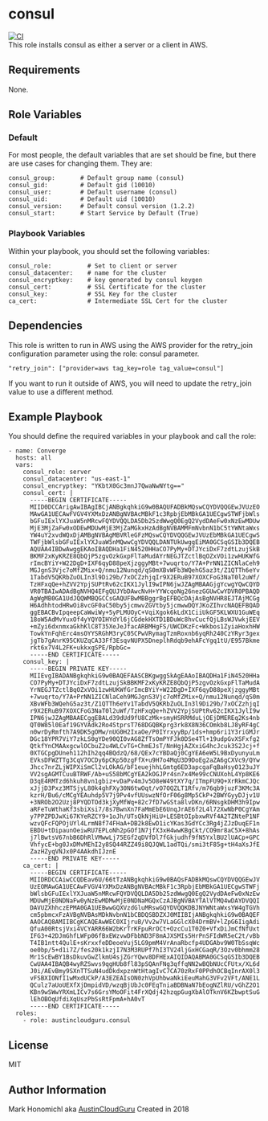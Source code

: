consul
===================
[![CI](https://github.com/austincloudguru/ansible-role-consul/workflows/CI/badge.svg?event=push)](https://github.com/austincloudguru/ansible-role-consul/actions?query=workflow%3ACI)  
This role installs consul as either a server or a client in AWS.

Requirements
------------

None.

Role Variables
--------------

### Default
For most people, the default variables that are set should be fine, but there are use cases for changing them. They are:

    consul_group:       # Default group name (consul)
    consul_gid:         # Default gid (10010)
    consul_user:        # Default username (consul)
    consul_uid:         # Default uid (10010)
    consul_version:     # Default consul version (1.2.2)
    consul_start:       # Start Service by Default (True)


### Playbook Variables
Within your playbook, you should set the following variables:

    consul_role:          # Set to client or server
    consul_datacenter:    # name for the cluster
    consul_encryptkey:    # key generated by consul keygen
    consul_cert:          # SSL Certificate for the cluster
    consul_key:           # SSL Key for the cluster
    ca_cert:              # Intermediate SSL Cert for the cluster

Dependencies
------------

This role is written to run in AWS using the AWS provider for the retry_join configuration parameter using the role: consul parameter.

    "retry_join": ["provider=aws tag_key=role tag_value=consul"]

If you want to run it outside of AWS, you will need to update the retry_join value to use a different method.

Example Playbook
----------------

You should define the required variables in your playbook and call the role:

    - name: Converge
      hosts: all
      vars:
        consul_role: server
        consul_datacenter: "us-east-1"
        consul_encryptkey: "YKbtX0Gc3mnJ7QwaNwNYtg=="
        consul_cert: |
          -----BEGIN CERTIFICATE-----
          MIID0DCCArigAwIBAgIBCjANBgkqhkiG9w0BAQUFADBkMQswCQYDVQQGEwJVUzEO
          MAwGA1UECAwFVGV4YXMxDzANBgNVBAcMBkF1c3RpbjEbMBkGA1UECgwSTWFjbWls
          bGFuIExlYXJuaW5nMRcwFQYDVQQLDA5Db25zdWwgQ0EgQ2VydDAeFw0xNzEwMDUw
          MjE3MjZaFw0xODEwMDUwMjE3MjZaMGkxHzAdBgNVBAMMFmNvbnN1bC5tYWNtaWxs
          YW4uY2xvdWQxDjAMBgNVBAgMBVRleGFzMQswCQYDVQQGEwJVUzEbMBkGA1UECgwS
          TWFjbWlsbGFuIExlYXJuaW5nMQwwCgYDVQQLDANTUkUwggEiMA0GCSqGSIb3DQEB
          AQUAA4IBDwAwggEKAoIBAQDHa1FiN4520HHaCO7PyMy+DTJYciDxF7zdtLzujSkB
          BKMF2xKyKRZE8QbQjP5zgvOzkGxpFlTaMudAYrNEGJTZctlBqOZxVOi1zwHUKWfG
          rImcBYiY+W22DgD+IXF6qyD88peXjzggyMBt+7wuqrto/Y7A+PrNN1ZICNlaCeh9
          MGJgnS3Vjc7oMfZMix+Q/nmu12Nunqd/qS0mXBvWFb3WQehG5az3t/Z1QTTh6eYv
          1TabdV5QKRbZuOLIn3l9Di29b/7xOCZzhjqIr9X2ERuB97XOXCFoG3NaT0l2uWf/
          TzHFxqQe+hZVV2YpjSUPtRv62cIKX1JylI9wIPN6jwJZAgMBAAGjgYcwgYQwCQYD
          VR0TBAIwADAdBgNVHQ4EFgQUJYbDAwcNvH+YYWcqoNg26nezGGUwCwYDVR0PBAQD
          AgWgMB0GA1UdJQQWMBQGCCsGAQUFBwMBBggrBgEFBQcDAjAsBgNVHR8EJTAjMCGg
          H6AdhhtodHRwOi8vcGF0aC50by5jcmwvZGVtby5jcmwwDQYJKoZIhvcNAQEFBQAD
          ggEBACBvIpqeepCaWwiWy+5yPLMUOyC+VqiXgok6kLdX1CiiUkGF5KLWXU1GuWEq
          18oW5AdMvYuxOf4yYQYOIHYdYl6jCGdekHXTD1BDuWc8hvCucfQjLBsWJVwkjEEV
          +mZyi6dxnmxaGkhKlC8T35XeJeJfacARBMHgFS/UWCDKzFc+Wkbos1ZyiaHoxhHW
          TowkYnFqhErc4msOYYSRGhM3ryC05CPwVRymagTzmRoxnb6yqRh240CzYRyr3gex
          jgTb7gAnrK95CKUZqCA33Ff3EsqvNUPX5DneplhRdqb9ehAFcYgq1tU/E957Bkme
          rkt6x7V4L2FK+ukkxgSPE/RpbGc=
          -----END CERTIFICATE-----
        consul_key: |
          -----BEGIN PRIVATE KEY-----
          MIIEvgIBADANBgkqhkiG9w0BAQEFAASCBKgwggSkAgEAAoIBAQDHa1FiN4520HHa
          CO7PyMy+DTJYciDxF7zdtLzujSkBBKMF2xKyKRZE8QbQjP5zgvOzkGxpFlTaMudA
          YrNEGJTZctlBqOZxVOi1zwHUKWfGrImcBYiY+W22DgD+IXF6qyD88peXjzggyMBt
          +7wuqrto/Y7A+PrNN1ZICNlaCeh9MGJgnS3Vjc7oMfZMix+Q/nmu12Nunqd/qS0m
          XBvWFb3WQehG5az3t/Z1QTTh6eYv1TabdV5QKRbZuOLIn3l9Di29b/7xOCZzhjqI
          r9X2ERuB97XOXCFoG3NaT0l2uWf/TzHFxqQe+hZVV2YpjSUPtRv62cIKX1JylI9w
          IPN6jwJZAgMBAAECggEBALd39dUd9fU8CzMk+smyHSRRMduLjOEjDMEREq2Ks4nb
          QT0W85l0Eaf19GYVAdk2Ro4StprsT768DGQBKprg3rk8X8N36COmkb8LJ8yRF4gC
          n0wrDyRmfth7A9DK5gOMw/nUG0H2IxaOe/P0IYrxyyBp/1ds+hmp6ri1Y3riGMJr
          DGc18YPR7ViY7zkLS0gYDe90QI0vAG8ZfTsOmPYFJk0DSe4Tl+19udpGvXSFxfg2
          QtkfYnCMAAxgcwlOCbuZ2u4WLCvTG+ChmEJsT/NnHgjAZXxiG4hcJcuk3S2Jcj+f
          0XTGCpgDUneh112hIh2qq4BQdzQ/68/QEx7cYBDaQj0CgYEA6eW5L9BxDyunyuLm
          EVksDFWZTTg3CqV7OCDy6pCKp50zgFfX+u9H7o4MqU3D9DoEg2aZA6gCXVc9/QYw
          Jhcc7nrZLjWIPXiSmCl2vLOkAG/bF1euejhhLGmtg6ED3apcgaFqBaHsyO123uJY
          VV2sgAGMTCuuBTRWF/Ab+uS58bMCgYEA2kOGJPr4sn7x4Me99cCNUXohL4Yp8KE6
          D3qE4RMTzd6hkuh8vn1gbiz+vDaPv4mJv5O8eW49tXY7q/ITmpFU9Q+XrRkmCJQc
          xJjjD3Pxz3MTSjyL80k4ghFXy30N6twOqt/vO7OQZLT1Rfv/m76qb9juzF3KMc3A
          kzrH/Bu6/cMCgYEAuhdp5V7j9Pv4vfUUswzNfOrF06g8Mp5CkP+2BWYGyyDJjv1U
          +3NROb2O2Uzj8PYQDTOd3kjXyMfWq+82c7fD7wGSta8lvDKn/6RNsgkDHM3h9Ipw
          aRFeTuWthaKf3sbiXsi7/8s7BwnXn7FaMmEbE6UnqJrAE6f2L4l72XwNbP0CgYAm
          y7PPZPDJwXi67KYeRZCY9+1oJh/UTsQkNjHiU+LESBtOIpbxwRVf4A2TZNteP1NF
          wzvQFcFQPOjUYl4LrmN8f74FHaA+DB2k8EwD1icYKas3GdYCc3Rg4jZJzDuqEF1n
          EBDU+tDipaunOeiwRU7EPLoNh2pGOf1N7jfX3xH4wwKBgCkt/CO9mr8aC5X+8hAs
          j7lBwtsV67nbB6DhRlVMwwLj75EGf2qDVfDl7fGkjudhf9fN5YxlBU2lUACp+GPC
          VhfycE+bg0JxDMvMEhI2y8SQ44RZZ49i8QJQWL1adTQi/smi3tF85g+tH4aXsJfE
          ZazHZyqVNJx0P4AAkdhIJznE
          -----END PRIVATE KEY-----
        ca_cert: |
          -----BEGIN CERTIFICATE-----
          MIIDRDCCAiwCCQDEav6U/66tTzANBgkqhkiG9w0BAQsFADBkMQswCQYDVQQGEwJV
          UzEOMAwGA1UECAwFVGV4YXMxDzANBgNVBAcMBkF1c3RpbjEbMBkGA1UECgwSTWFj
          bWlsbGFuIExlYXJuaW5nMRcwFQYDVQQLDA5Db25zdWwgQ0EgQ2VydDAeFw0xNzEw
          MDUwMjE0NDNaFw0yNzEwMDMwMjE0NDNaMGQxCzAJBgNVBAYTAlVTMQ4wDAYDVQQI
          DAVUZXhhczEPMA0GA1UEBwwGQXVzdGluMRswGQYDVQQKDBJNYWNtaWxsYW4gTGVh
          cm5pbmcxFzAVBgNVBAsMDkNvbnN1bCBDQSBDZXJ0MIIBIjANBgkqhkiG9w0BAQEF
          AAOCAQ8AMIIBCgKCAQEAwWEC0XIjruB/Vv2w7VLaGGlcX04DrmBV+lZpG6IigAdi
          QfuA00RtsjVxi4VCYARR66W2bKrTrKFpuRrOCt+OzcCu1T0Z0+VfxDiJmCfNfUxt
          IFG3+42DJmGhfLWFp06fBxEWzvwDFbbND3F8mAJXSMIs5HrPnSFIdWR5eC2t/vBb
          T4IB1ntt4QulE+sKrxxfeDDeoeVuj5LG9pmM4VrAnaRbcfp4UDGAbv9W0TbSsqWc
          oe0bp/5+d1i7Z/fes20k1kzjI7N3M3RUPf7hI3TV24ljGxHCGaqR/3Ozv0bhmm28
          Mr1ScEwBY1BsDkuvGwZlkmU4sjZGrYQwv8DFHExAIQIDAQABMA0GCSqGSIb3DQEB
          CwUAA4IBAQB4wyRZSwvs9qgHUb8fl83pSQAnFNg3qffqNN2wBQbNUcCFUtx/XL6d
          J0i/AEvBmy9SXnTTSuN4udDkdxpznWtHtagIvC7CA70zRxF0PPdhOCBqInrAX0l3
          vFSBXIONfI1wMxdUCkP/A3EZEAIsON0zhVpUhbwaNkiEeuMahG3VFv2VFt/ANE1L
          QCulz7aUoUEXfXjDmpidVD/wzqBjUbJc0FEqTniaBDBNaN7bEogNZlRU/vGhZ2O1
          KBn9wSWwYRXmLICv7s6GrsYMoOFit4FrXQdj42hzqpGugXbAlOTknV6KZbwptSuG
          lEhOBOqUfdiXqUszPbSsRtFpmA+hA0vT
          -----END CERTIFICATE-----
      roles:
        - role: austincloudguru.consul


License
-------

MIT

Author Information
------------------

Mark Honomichl aka [AustinCloudGuru](https://austincloud.guru)
Created in 2018
